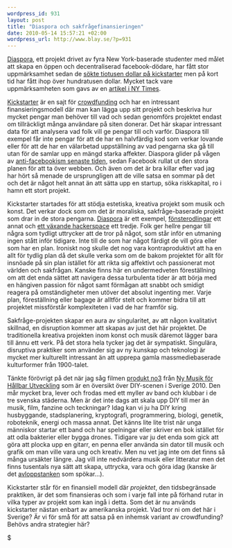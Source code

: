 ```yaml
--- 
wordpress_id: 931 
layout: post
title: "Diaspora och sakfrågefinansieringen" 
date: 2010-05-14 15:57:21 +02:00 
wordpress_url: http://www.blay.se/?p=931
---
```


[Diaspora](http://joindiaspora.com/blog.html), ett projekt drivet av fyra New York-baserade studenter med målet att skapa en öppen och decentraliserad facebook-dödare, har fått stor uppmärksamhet sedan de [sökte tiotusen dollar på kickstarter](http://www.kickstarter.com/projects/196017994/diaspora-the-personally-controlled-do-it-all-distr) men på kort tid har fått ihop över hundratusen dollar. Mycket tack vare uppmärksamheten som gavs av en [artikel i NY Times](http://www.nytimes.com/2010/05/12/nyregion/12about.html).

[Kickstarter](http://www.kickstarter.com/) är en sajt för [crowdfunding](http://en.wikipedia.org/wiki/Crowdfunding) och har en intressant finansieringsmodell där man kan lägga upp sitt projekt och beskriva hur mycket pengar man behöver till vad och sedan genomförs projektet endast om tillräckligt många användare på siten donerar. Det här skapar intressant data för att analysera vad folk vill ge pengar till och varför. Diaspora till exempel får inte pengar för att de har en halvfärdig kod som verkar lovande eller för att de har en välarbetad uppställning av vad pengarna ska gå till utan för de samlar upp en mängd starka affekter. Diaspora glider på vågen av [anti-facebookism senaste tiden](http://copyriot.se/2010/05/14/exodus-fran-facebook/), sedan Facebook rullat ut den stora planen för att ta över webben. Och även om det är bra killar efter vad jag har hört så menade de ursprungligen att de ville satsa en sommar på det och det är något helt annat än att sätta upp en startup, söka riskkapital, ro i hamn ett stort projekt.

Kickstarter [](http://en.wikipedia.org/wiki/Crowdfunding) startades för att stödja estetiska, kreativa projekt som musik och konst. Det verkar dock som om det är moraliska, sakfråge-baserade projekt som drar in de stora pengarna. [Diaspora](http://www.kickstarter.com/projects/196017994/diaspora-the-personally-controlled-do-it-all-distr) är ett exempel, [fönsterodlingar](http://www.kickstarter.com/projects/windowfarms/turn-our-cities-windows-into-vertical-veggie-farm?pos=1) ett annat och [ett växande hackerspace](http://www.kickstarter.com/projects/nycresistor/a-hackerspace-grows-in-brooklyn) ett tredje. Folk ger hellre pengar till några som tydligt uttrycker att de tror på något, som står inför en utmaning ingen stått inför tidigare. Inte till de som har något färdigt de vill göra eller som har en plan. Ironiskt nog skulle det nog vara kontraproduktivt att ha en allt för tydlig plan då det skulle verka som om de bakom projektet för allt för insnöade på sin plan istället för att rikta sig affektivt och passionerat mot världen och sakfrågan. Kanske finns här en undermedveten föreställning om att det enda sättet att navigera dessa turbulenta tider är att börja med en hängiven passion för något samt förmågan att snabbt och smidigt reagera på omständigheter men utöver det absolut ingenting mer. Varje plan, föreställning eller bagage är alltför stelt och kommer bidra till att projektet missförstår komplexiteten i vad de har framför sig.

Sakfråge-projekten skapar en aura av singularitet, av att någon kvalitativt skillnad, en disruption kommer att skapas av just det här projektet. De traditionella kreativa projekten inom konst och musik däremot lägger bara till ännu ett verk. På det stora hela tycker jag det är sympatiskt. Singulära, disruptiva praktiker som använder sig av ny kunskap och teknologi är mycket mer kulturellt intressant än att upprepa gamla massmediebaserade kulturformer från 1900-talet.

Tänkte förövrigt på det när jag såg filmen [produkt no3](http://vimeo.com/11557668) från [Ny Musik för Hållbar Utveckling](http://nmfhu.wordpress.com/2010/05/13/produkterna/) som är en översikt över DIY-scenen i Sverige 2010. Den mår mycket bra, lever och frodas med ett myller av band och klubbar i de tre svenska städerna. Men är det inte dags att skala upp DIY till mer än musik, film, fanzine och teckningar? Idag kan vi ju ha DIY kring husbyggande, stadsplanering, kryptografi, programmering, biologi, genetik, roboteknik, energi och massa annat. Det känns lite lite trist när unga människor startar ett band och har spelningar eller skriver en bok istället för att odla bakterier eller bygga drones. Tidigare var ju det enda som gick att göra att plocka upp en gitarr, en penna eller använda sin dator till musik och grafik om man ville vara ung och kreativ. Men nu vet jag inte om det finns så många ursäkter längre. Jag vill inte nedvärdera musik eller litteratur men det finns tusentals nya sätt att skapa, uttrycka, vara och göra idag (kanske är det [avloppstanken](http://copyriot.se/2010/05/11/utlopp/) som spökar...).

Kickstarter står för en finansiell modell där *projektet*, den tidsbegränsade praktiken, är det som finansieras och som i varje fall inte på förhand rutar in vilka typer av projekt som kan ingå i detta. Som det är nu används kickstarter nästan enbart av amerikanska projekt. Vad tror ni om det här i Sverige? Är vi för små för att satsa på en inhemsk variant av crowdfunding? Behövs andra strategier här?


$ 
